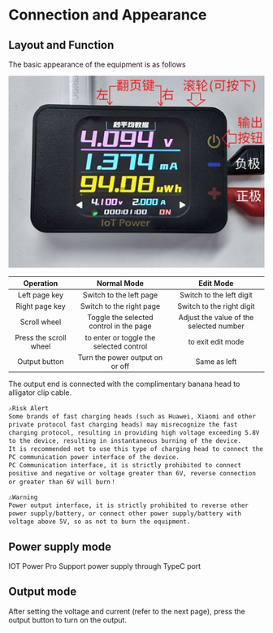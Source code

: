 # Connection and Appearance

## Layout and Function

The basic appearance of the equipment is as follows

![Equipment diagram](img/font-exp-cn.jpg)

|   Operation | Normal Mode | Edit Mode        |
| :------: | :------------------: | :--------------------: |
| Left page key | Switch to the left page | Switch to the left digit |
| Right page key | Switch to the right page | Switch to the right digit |
| Scroll wheel | Toggle the selected control in the page | Adjust the value of the selected number   |
| Press the scroll wheel | to enter or toggle the selected control | to exit edit mode      |
| Output button | Turn the power output on or off | Same as left          |

The output end is connected with the complimentary banana head to alligator clip cable.

```{warning}
⚠Risk Alert  
Some brands of fast charging heads (such as Huawei, Xiaomi and other private protocol fast charging heads) may misrecognize the fast charging protocol, resulting in providing high voltage exceeding 5.8V to the device, resulting in instantaneous burning of the device.  
It is recommended not to use this type of charging head to connect the PC communication power interface of the device.  
PC Communication interface, it is strictly prohibited to connect positive and negative or voltage greater than 6V, reverse connection or greater than 6V will burn！
```

```{warning}
⚠Warning  
Power output interface, it is strictly prohibited to reverse other power supply/battery, or connect other power supply/battery with voltage above 5V, so as not to burn the equipment.
```

## Power supply mode

IOT Power Pro Support power supply through TypeC port

## Output mode

After setting the voltage and current (refer to the next page), press the output button to turn on the output.
